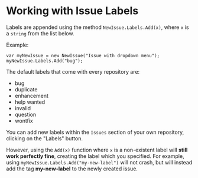 # Working with Issue Labels

Labels are appended using the method `NewIssue.Labels.Add(x)`, where `x` is a `string` from the list below.

Example:

    var myNewIssue = new NewIssue("Issue with dropdown menu");
    myNewIssue.Labels.Add("bug");
    
The default labels that come with every repository are:
- bug
- duplicate
- enhancement
- help wanted
- invalid
- question
- wontfix

You can add new labels within the `Issues` section of your own repository, clicking on the "Labels" button.

However, using the `Add(x)` function where `x` is a non-existent label will **still work perfectly fine**, creating the label which you specified. For example, using `myNewIssue.Labels.Add("my-new-label")` will not crash, but will instead add the tag **my-new-label** to the newly created issue.
